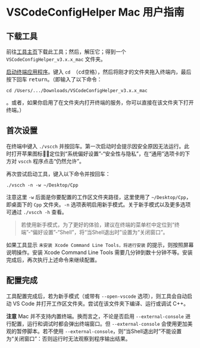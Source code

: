 # VSCodeConfigHelper Mac 用户指南

## 下载工具

前往[工具主页](https://vscch3.vercel.app)下载此工具；然后，解压它；得到一个 `VSCodeConfigHelper_v3.x.x_mac` 文件夹。

[启动终端应用程序](https://support.apple.com/zh-cn/guide/terminal/apd5265185d-f365-44cb-8b09-71a064a42125/mac)。键入 `cd `（<kbd>c</kbd><kbd>d</kbd><kbd>空格</kbd>），然后将刚才的文件夹拖入终端内，最后按下回车 <kbd>return</kbd>。（即输入了以下命令：
```shell
cd /Users/.../Downloads/VSCodeConfigHelper_v3.x.x_mac
```
。或者，如果你启用了在文件夹内打开终端的服务，你可以直接在该文件夹下打开终端。）

## 首次设置

在终端中键入 `./vscch` 并按回车。第一次启动时会提示因安全原因无法运行。此时打开苹果图标，定位到“系统偏好设置”-“安全性与隐私”，在“通用”选项卡的下方对 `vscch` 程序点击“仍然允许”。

再次尝试启动工具，键入以下命令并按回车：
```shell
./vscch -n -w ~/Desktop/Cpp
```
注意这里 `-w` 后面是你要配置的工作区文件夹路径，这里使用了 `~/Desktop/Cpp`，即桌面下的 `Cpp` 文件夹。`-n` 选项表明启用新手模式。关于新手模式以及更多选项可通过 `./vscch -h` 查看。

> 若使用新手模式，为了更好的体验，建议在终端的菜单栏中定位到“终端”-“偏好设置”-“Shell”，将“当Shell退出时”设置为“关闭窗口”。

如果工具显示 `未安装 Xcode Command Line Tools，将进行安装` 的提示，则按照屏幕说明操作。安装 Xcode Command Line Tools 需要几分钟到数十分钟不等。安装完成后，再次执行上述命令来继续配置。

## 配置完成

工具配置完成后，若为新手模式（或带有 `--open-vscode` 选项），则工具会自动启动 VS Code 并打开工作区文件夹。尝试在该文件夹下编译、运行或调试 C++。

**注意** Mac 并不支持内置终端。换而言之，不论是否启用 `--external-console` 进行配置，运行和调试时都会弹出终端窗口。但 `--external-console` 会使用更加美观的暂停脚本。若不使用 `--external-console`，则“当Shell退出时”不能设置为“关闭窗口”：否则运行时无法观察到程序输出结果。